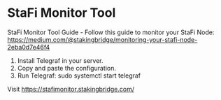 # StaFi Monitor Tool
StaFi Monitor Tool Guide - Follow this guide to monitor your StaFi Node: https://medium.com/@stakingbridge/monitoring-your-stafi-node-2eba0d7e46f4

1. Install Telegraf in your server.
2. Copy and paste the configuration.
3. Run Telegraf: sudo systemctl start telegraf

Visit https://stafimonitor.stakingbridge.com/
